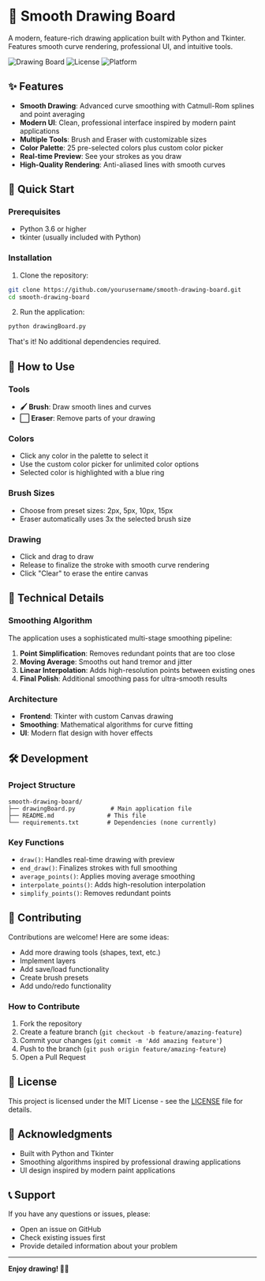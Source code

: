 # 🎨 Smooth Drawing Board

A modern, feature-rich drawing application built with Python and Tkinter. Features smooth curve rendering, professional UI, and intuitive tools.

![Drawing Board](https://img.shields.io/badge/Python-3.6+-blue.svg)
![License](https://img.shields.io/badge/License-MIT-green.svg)
![Platform](https://img.shields.io/badge/Platform-Cross--platform-lightgrey.svg)

## ✨ Features

- **Smooth Drawing**: Advanced curve smoothing with Catmull-Rom splines and point averaging
- **Modern UI**: Clean, professional interface inspired by modern paint applications
- **Multiple Tools**: Brush and Eraser with customizable sizes
- **Color Palette**: 25 pre-selected colors plus custom color picker
- **Real-time Preview**: See your strokes as you draw
- **High-Quality Rendering**: Anti-aliased lines with smooth curves

## 🚀 Quick Start

### Prerequisites

- Python 3.6 or higher
- tkinter (usually included with Python)

### Installation

1. Clone the repository:
```bash
git clone https://github.com/yourusername/smooth-drawing-board.git
cd smooth-drawing-board
```

2. Run the application:
```bash
python drawingBoard.py
```

That's it! No additional dependencies required.

## 🎯 How to Use

### Tools
- **🖌 Brush**: Draw smooth lines and curves
- **⬜ Eraser**: Remove parts of your drawing

### Colors
- Click any color in the palette to select it
- Use the custom color picker for unlimited color options
- Selected color is highlighted with a blue ring

### Brush Sizes
- Choose from preset sizes: 2px, 5px, 10px, 15px
- Eraser automatically uses 3x the selected brush size

### Drawing
- Click and drag to draw
- Release to finalize the stroke with smooth curve rendering
- Click "Clear" to erase the entire canvas

## 🔧 Technical Details

### Smoothing Algorithm
The application uses a sophisticated multi-stage smoothing pipeline:

1. **Point Simplification**: Removes redundant points that are too close
2. **Moving Average**: Smooths out hand tremor and jitter
3. **Linear Interpolation**: Adds high-resolution points between existing ones
4. **Final Polish**: Additional smoothing pass for ultra-smooth results

### Architecture
- **Frontend**: Tkinter with custom Canvas drawing
- **Smoothing**: Mathematical algorithms for curve fitting
- **UI**: Modern flat design with hover effects

## 🛠️ Development

### Project Structure
```
smooth-drawing-board/
├── drawingBoard.py          # Main application file
├── README.md               # This file
└── requirements.txt        # Dependencies (none currently)
```

### Key Functions
- `draw()`: Handles real-time drawing with preview
- `end_draw()`: Finalizes strokes with full smoothing
- `average_points()`: Applies moving average smoothing
- `interpolate_points()`: Adds high-resolution interpolation
- `simplify_points()`: Removes redundant points

## 🤝 Contributing

Contributions are welcome! Here are some ideas:

- Add more drawing tools (shapes, text, etc.)
- Implement layers
- Add save/load functionality
- Create brush presets
- Add undo/redo functionality

### How to Contribute
1. Fork the repository
2. Create a feature branch (`git checkout -b feature/amazing-feature`)
3. Commit your changes (`git commit -m 'Add amazing feature'`)
4. Push to the branch (`git push origin feature/amazing-feature`)
5. Open a Pull Request

## 📄 License

This project is licensed under the MIT License - see the [LICENSE](LICENSE) file for details.

## 🙏 Acknowledgments

- Built with Python and Tkinter
- Smoothing algorithms inspired by professional drawing applications
- UI design inspired by modern paint applications

## 📞 Support

If you have any questions or issues, please:
- Open an issue on GitHub
- Check existing issues first
- Provide detailed information about your problem

---

**Enjoy drawing! 🎨✨**
